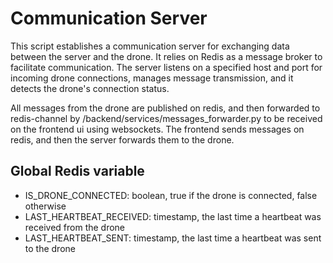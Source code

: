 # Communication Server

This script establishes a communication server for exchanging data between the server and the drone. 
It relies on Redis as a message broker to facilitate communication. 
The server listens on a specified host and port for incoming drone connections, manages message transmission, 
and it detects the drone's connection status.

All messages from the drone are published on redis, and then forwarded to redis-channel by /backend/services/messages_forwarder.py to be received on the frontend ui using websockets.
The frontend sends messages on redis, and then the server forwards them to the drone.

## Global Redis variable
- IS_DRONE_CONNECTED: boolean, true if the drone is connected, false otherwise
- LAST_HEARTBEAT_RECEIVED: timestamp, the last time a heartbeat was received from the drone
- LAST_HEARTBEAT_SENT: timestamp, the last time a heartbeat was sent to the drone